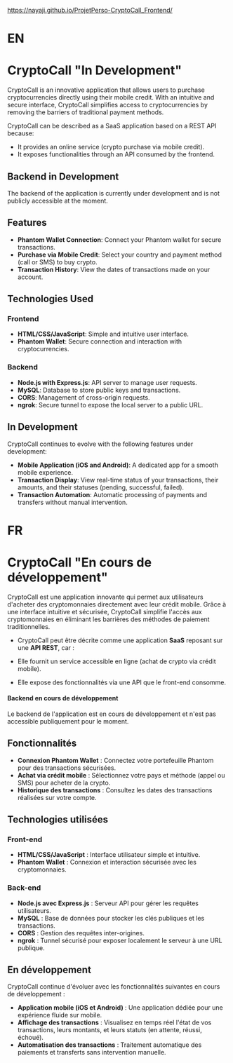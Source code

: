 https://nayaji.github.io/ProjetPerso-CryptoCall_Frontend/

# EN

# CryptoCall "In Development"

CryptoCall is an innovative application that allows users to purchase cryptocurrencies directly using their mobile credit. With an intuitive and secure interface, CryptoCall simplifies access to cryptocurrencies by removing the barriers of traditional payment methods.

CryptoCall can be described as a SaaS application based on a REST API because:

- It provides an online service (crypto purchase via mobile credit).
- It exposes functionalities through an API consumed by the frontend.

## Backend in Development

The backend of the application is currently under development and is not publicly accessible at the moment.

## Features

- **Phantom Wallet Connection**: Connect your Phantom wallet for secure transactions.  
- **Purchase via Mobile Credit**: Select your country and payment method (call or SMS) to buy crypto.  
- **Transaction History**: View the dates of transactions made on your account.

## Technologies Used

### Frontend
- **HTML/CSS/JavaScript**: Simple and intuitive user interface.  
- **Phantom Wallet**: Secure connection and interaction with cryptocurrencies.

### Backend
- **Node.js with Express.js**: API server to manage user requests.  
- **MySQL**: Database to store public keys and transactions.  
- **CORS**: Management of cross-origin requests.  
- **ngrok**: Secure tunnel to expose the local server to a public URL.

## In Development

CryptoCall continues to evolve with the following features under development:

- **Mobile Application (iOS and Android)**: A dedicated app for a smooth mobile experience.  
- **Transaction Display**: View real-time status of your transactions, their amounts, and their statuses (pending, successful, failed).  
- **Transaction Automation**: Automatic processing of payments and transfers without manual intervention.

# FR

# CryptoCall "En cours de développement"

CryptoCall est une application innovante qui permet aux utilisateurs d'acheter des cryptomonnaies directement avec leur crédit mobile. Grâce à une interface intuitive et sécurisée, CryptoCall simplifie l'accès aux cryptomonnaies en éliminant les barrières des méthodes de paiement traditionnelles.

- CryptoCall peut être décrite comme une application **SaaS** reposant sur une **API REST**, car :

- Elle fournit un service accessible en ligne (achat de crypto via crédit mobile).

- Elle expose des fonctionnalités via une API que le front-end consomme.

#### **Backend en cours de développement**
Le backend de l'application est en cours de développement et n'est pas accessible publiquement pour le moment.


## Fonctionnalités

- **Connexion Phantom Wallet** : Connectez votre portefeuille Phantom pour des transactions sécurisées.
- **Achat via crédit mobile** : Sélectionnez votre pays et méthode (appel ou SMS) pour acheter de la crypto.
- **Historique des transactions** : Consultez les dates des transactions réalisées sur votre compte.

## Technologies utilisées

### Front-end
- **HTML/CSS/JavaScript** : Interface utilisateur simple et intuitive.
- **Phantom Wallet** : Connexion et interaction sécurisée avec les cryptomonnaies.

### Back-end
- **Node.js avec Express.js** : Serveur API pour gérer les requêtes utilisateurs.
- **MySQL** : Base de données pour stocker les clés publiques et les transactions.
- **CORS** : Gestion des requêtes inter-origines.
- **ngrok** : Tunnel sécurisé pour exposer localement le serveur à une URL publique.

## En développement

 CryptoCall continue d'évoluer avec les fonctionnalités suivantes en cours de développement :

- **Application mobile (iOS et Android)** : Une application dédiée pour une expérience fluide sur mobile.
- **Affichage des transactions** : Visualisez en temps réel l'état de vos transactions, leurs montants, et leurs statuts (en attente, réussi, échoué).
- **Automatisation des transactions** : Traitement automatique des paiements et transferts sans intervention manuelle.




